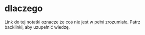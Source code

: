 # dlaczego
Link do tej notatki oznacze że coś nie jest w pełni zrozumiałe.
Patrz backlinki, aby uzupełnić wiedzę.